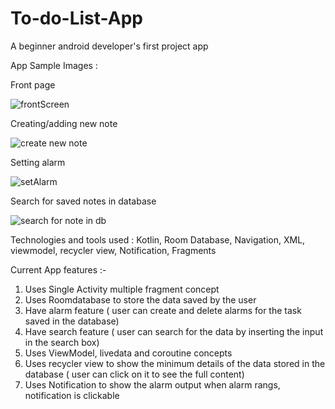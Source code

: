 # To-do-List-App
 A beginner android developer's first project app

App Sample Images :

Front page
 
![frontScreen](https://github.com/user-attachments/assets/92bd10a9-8ce4-4c13-a2aa-399e363292e9)


Creating/adding new note

![create new note](https://github.com/user-attachments/assets/c0b84721-e44b-493d-8092-238501dc4f23)


Setting alarm

![setAlarm](https://github.com/user-attachments/assets/8fd6c608-1f05-4839-b33a-c5cd1a10e9cc)


Search for saved notes in database


![search for note in db](https://github.com/user-attachments/assets/2c03dcc4-7dec-486b-9429-c0b88b316ef4)


Technologies and tools used : Kotlin, Room Database, Navigation, XML, viewmodel, recycler view, Notification, Fragments

Current App features :-

1. Uses Single Activity multiple fragment concept
2. Uses Roomdatabase to store the data saved by the user
3. Have alarm feature ( user can create and delete alarms for the task saved in the database)
4. Have search feature ( user can search for the data by inserting the input in the search box)
5. Uses ViewModel, livedata and coroutine concepts
6. Uses recycler view to show the minimum details of the data stored in the database ( user can click on it to see the full content)
7. Uses Notification to show the alarm output when alarm rangs, notification is clickable
